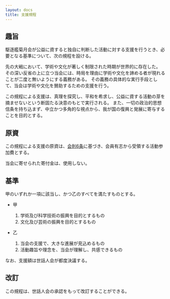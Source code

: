 ```yaml
---
layout: docs
title: 支援規程
---
```

## 趣旨
駆逐艦菊月会が公益に資すると独自に判断した活動に対する支援を行うとき、必要となる基準について、次の規程を設ける。

先の大戦において、学術や文化が著しく制限された時期が世界的に存在した。
その深い反省の上に立つ当会には、時局を理由に学術や文化を諦める者が現れることが二度と無いようにする義務がある。
その義務の具体的な実行手段として、当会は学術や文化を賛助するための支援を行う。

この規程による支援は、真理を探究し、平和を希求し、公益に資する活動の芽を摘ませないという断固たる決意のもとで実行される。
また、一切の政治的思想信条を持ち込まず、中立かつ多角的な視点から、我が国の復興と発展に寄与することを目的とする。

## 原資
この規程による支援の原資は、[会則6条](https://www.kikuzukikai.org/docs/rules.html#%E7%AC%AC6%E6%9D%A1%E4%BA%8B%E6%A5%AD%E5%B9%B4%E5%BA%A6%E3%81%A8%E4%BC%9A%E8%B2%BB)に基づき、会員有志から受領する活動参加費とする。

当会に寄せられた寄付金は、使用しない。

## 基準
甲のいずれか一項に該当し、かつ乙のすべてを満たすものとする。

- 甲
  1. 学術及び科学技術の振興を目的とするもの
  1. 文化及び芸術の振興を目的とするもの

- 乙
  1. 当会の支援で、大きな進展が見込めるもの
  1. 活動趣旨や理念を、当会が理解し、共感できるもの

なお、支援額は世話人会が都度決議する。

## 改訂
この規程は、世話人会の承認をもって改訂することができる。
